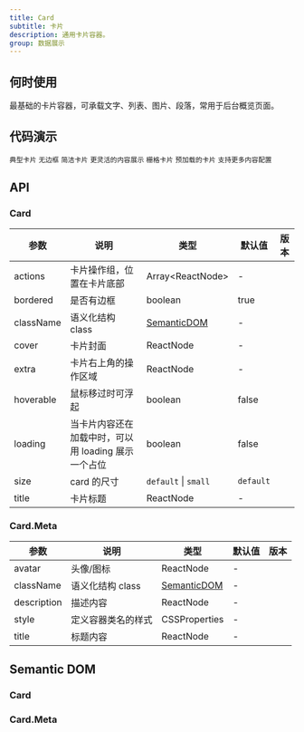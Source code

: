 ```yaml
---
title: Card
subtitle: 卡片
description: 通用卡片容器。
group: 数据展示
---
```


## 何时使用

最基础的卡片容器，可承载文字、列表、图片、段落，常用于后台概览页面。

## 代码演示

<!-- prettier-ignore -->
<code src="./demo/basic.tsx">典型卡片</code>
<code src="./demo/border-less.tsx" background="#f3f4f6">无边框</code>
<code src="./demo/simple.tsx">简洁卡片</code>
<code src="./demo/flexible-content.tsx">更灵活的内容展示</code>
<code src="./demo/in-column.tsx" background="#f3f4f6">栅格卡片</code>
<code src="./demo/loading.tsx">预加载的卡片</code>
<code src="./demo/meta.tsx">支持更多内容配置</code>

## API

### Card

| 参数 | 说明 | 类型 | 默认值 | 版本 |
| --- | --- | --- | --- | --- |
| actions | 卡片操作组，位置在卡片底部 | Array&lt;ReactNode> | - |  |
| bordered | 是否有边框 | boolean | true |  |
| className | 语义化结构 class | [SemanticDOM](#card-1) | - |  |
| cover | 卡片封面 | ReactNode | - |  |
| extra | 卡片右上角的操作区域 | ReactNode | - |  |
| hoverable | 鼠标移过时可浮起 | boolean | false |  |
| loading | 当卡片内容还在加载中时，可以用 loading 展示一个占位 | boolean | false |  |
| size | card 的尺寸 | `default` \| `small` | `default` |  |
| title | 卡片标题 | ReactNode | - |  |

### Card.Meta

| 参数        | 说明               | 类型                       | 默认值 | 版本 |
| ----------- | ------------------ | -------------------------- | ------ | ---- |
| avatar      | 头像/图标          | ReactNode                  | -      |      |
| className   | 语义化结构 class   | [SemanticDOM](#cardmeta-1) | -      |      |
| description | 描述内容           | ReactNode                  | -      |      |
| style       | 定义容器类名的样式 | CSSProperties              | -      |      |
| title       | 标题内容           | ReactNode                  | -      |      |

## Semantic DOM

### Card

<code src="./demo/_semantic_basic.tsx" simplify></code>

### Card.Meta

<code src="./demo/_semantic_meta.tsx" simplify></code>
